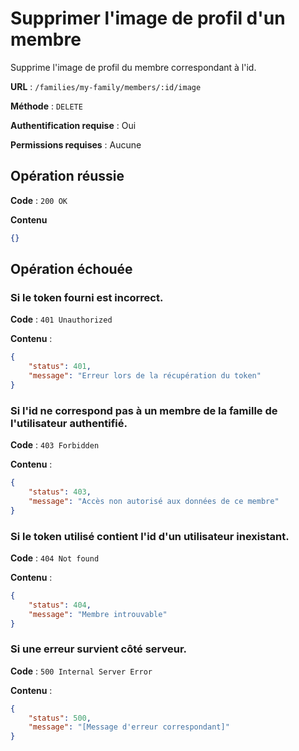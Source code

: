 # Supprimer l'image de profil d'un membre

Supprime l'image de profil du membre correspondant à l'id.

**URL** : `/families/my-family/members/:id/image`

**Méthode** : `DELETE`

**Authentification requise** : Oui

**Permissions requises** : Aucune

## Opération réussie

**Code** : `200 OK`

**Contenu**

```json
{}
```

## Opération échouée

### Si le token fourni est incorrect.

**Code** : `401 Unauthorized`

**Contenu** :

```json
{
    "status": 401,
    "message": "Erreur lors de la récupération du token"
}
```

### Si l'id ne correspond pas à un membre de la famille de l'utilisateur authentifié.

**Code** : `403 Forbidden`

**Contenu** :

```json
{
    "status": 403,
    "message": "Accès non autorisé aux données de ce membre"
}
```

### Si le token utilisé contient l'id d'un utilisateur inexistant.

**Code** : `404 Not found`

**Contenu** :

```json
{
    "status": 404,
    "message": "Membre introuvable"
}
```

### Si une erreur survient côté serveur.

**Code** : `500 Internal Server Error`

**Contenu** :

```json
{
    "status": 500,
    "message": "[Message d'erreur correspondant]"
}
```
